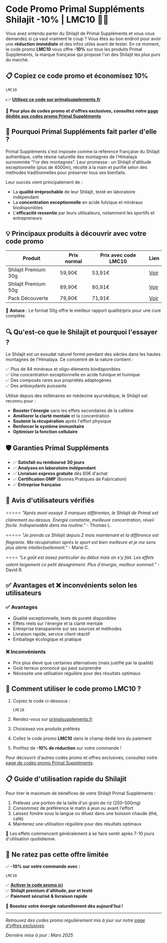 # Code Promo Primal Suppléments Shilajit -10% | LMC10 🌿💎

Vous avez entendu parler du Shilajit de Primal Suppléments et vous vous demandez si ça vaut vraiment le coup ? Vous êtes au bon endroit pour avoir une **réduction immédiate** et des infos utiles avant de tester. En ce moment, le code promo **LMC10** vous offre **-10%** sur tous les produits Primal Suppléments, la marque française qui propose l'un des Shilajit les plus purs du marché.

## 📋 Copiez ce code promo et économisez 10%

```
LMC10
```
👉 **[Utilisez ce code sur primalsupplements.fr](https://primalsupplements.fr/?sca_ref=8439359.kLI1QMIcju)**

📌 **Pour plus de codes promo et d'offres exclusives, consultez notre [page dédiée aux codes promo Primal Suppléments](https://www.shilajit.club/code-promo/primal-complements-shilajit-code-promo)**

## 🎯 Pourquoi Primal Suppléments fait parler d'elle ?

Primal Suppléments s'est imposée comme la référence française du Shilajit authentique, cette résine naturelle des montagnes de l'Himalaya surnommée "l'or des montagnes". Leur promesse : un Shilajit d'altitude exceptionnelle (plus de 4000m), récolté à la main et purifié selon des méthodes traditionnelles pour préserver tous ses bienfaits.

Leur succès vient principalement de :

* La **qualité irréprochable** de leur Shilajit, testé en laboratoire indépendant
* La **concentration exceptionnelle** en acide fulvique et minéraux biodisponibles
* L'**efficacité ressentie** par leurs utilisateurs, notamment les sportifs et entrepreneurs

## 💡 Principaux produits à découvrir avec votre code promo

| Produit | Prix normal | Prix avec code LMC10 | Lien |
|---------|-------------|---------------------|------|
| Shilajit Premium 30g | 59,90€ | 53,91€ | [Voir](https://primalsupplements.fr/?sca_ref=8439359.kLI1QMIcju) |
| Shilajit Premium 50g | 89,90€ | 80,91€ | [Voir](https://primalsupplements.fr/?sca_ref=8439359.kLI1QMIcju) |
| Pack Découverte | 79,90€ | 71,91€ | [Voir](https://primalsupplements.fr/?sca_ref=8439359.kLI1QMIcju) |

💬 **Astuce** : Le format 50g offre le meilleur rapport qualité/prix pour une cure complète.

## 🔍 Qu'est-ce que le Shilajit et pourquoi l'essayer ?

Le Shilajit est un exsudat naturel formé pendant des siècles dans les hautes montagnes de l'Himalaya. Ce concentré de la nature contient :

✅ Plus de 84 minéraux et oligo-éléments biodisponibles  
✅ Une concentration exceptionnelle en acide fulvique et humique  
✅ Des composés rares aux propriétés adaptogènes  
✅ Des antioxydants puissants

Utilisé depuis des millénaires en médecine ayurvédique, le Shilajit est reconnu pour :

* **Booster l'énergie** sans les effets secondaires de la caféine
* **Améliorer la clarté mentale** et la concentration
* **Soutenir la récupération** après l'effort physique
* **Renforcer le système immunitaire**
* **Optimiser la fonction cellulaire**

## 🛡️ Garanties Primal Suppléments

* ✅ **Satisfait ou remboursé 30 jours**
* ✅ **Analyses en laboratoire indépendant**
* ✅ **Livraison express gratuite** dès 60€ d'achat
* ✅ **Certification GMP** (Bonnes Pratiques de Fabrication)
* ✅ **Entreprise française**

## 🧪 Avis d'utilisateurs vérifiés

⭐⭐⭐⭐⭐ *"Après avoir essayé 3 marques différentes, le Shilajit de Primal est clairement au-dessus. Énergie constante, meilleure concentration, réveil facile. Indispensable dans ma routine."* - Thomas L.

⭐⭐⭐⭐⭐ *"Je prends ce Shilajit depuis 2 mois maintenant et la différence est flagrante. Ma récupération après le sport est bien meilleure et je me sens plus alerte intellectuellement."* - Marie C.

⭐⭐⭐⭐ *"Le goût est assez particulier au début mais on s'y fait. Les effets valent largement ce petit désagrément. Plus d'énergie, meilleur sommeil."* - David R.

## ✅ Avantages et ❌ inconvénients selon les utilisateurs

### ✅ Avantages
- Qualité exceptionnelle, tests de pureté disponibles
- Effets réels sur l'énergie et la clarté mentale
- Entreprise transparente sur ses sources et méthodes
- Livraison rapide, service client réactif
- Emballage écologique et pratique

### ❌ Inconvénients
- Prix plus élevé que certaines alternatives (mais justifié par la qualité)
- Goût terreux prononcé qui peut surprendre
- Nécessite une utilisation régulière pour des résultats optimaux

## 🎉 Comment utiliser le code promo LMC10 ?

1. Copiez le code ci-dessous :
   ```
   LMC10
   ```

2. Rendez-vous sur [primalsupplements.fr](https://primalsupplements.fr/?sca_ref=8439359.kLI1QMIcju)
3. Choisissez vos produits préférés
4. Collez le code promo **LMC10** dans le champ dédié lors du paiement
5. Profitez de **-10% de réduction** sur votre commande !

Pour découvrir d'autres codes promo et offres exclusives, consultez notre [page de codes promo Primal Suppléments](https://www.shilajit.club/code-promo/primal-complements-shilajit-code-promo).

## 📋 Guide d'utilisation rapide du Shilajit

Pour tirer le maximum de bénéfices de votre Shilajit Primal Suppléments :

1. Prélevez une portion de la taille d'un grain de riz (250-500mg)
2. Consommez de préférence le matin à jeun ou avant l'effort
3. Laissez fondre sous la langue ou diluez dans une boisson chaude (thé, café)
4. Maintenez une utilisation régulière pour des résultats optimaux

🔄 Les effets commencent généralement à se faire sentir après 7-10 jours d'utilisation quotidienne.

## 📢 Ne ratez pas cette offre limitée

✅ **-10% sur votre commande avec :**
```
LMC10
```

✅ **[Activer le code promo ici](https://primalsupplements.fr/?sca_ref=8439359.kLI1QMIcju)**  
✅ **Shilajit premium d'altitude, pur et testé**  
✅ **Paiement sécurisé & livraison rapide**  

🚀 **Boostez votre énergie naturellement dès aujourd'hui !**

---

*Retrouvez des codes promo régulièrement mis à jour sur notre [page d'offres exclusives](https://www.shilajit.club/code-promo/primal-complements-shilajit-code-promo).*

*Dernière mise à jour : Mars 2025*
